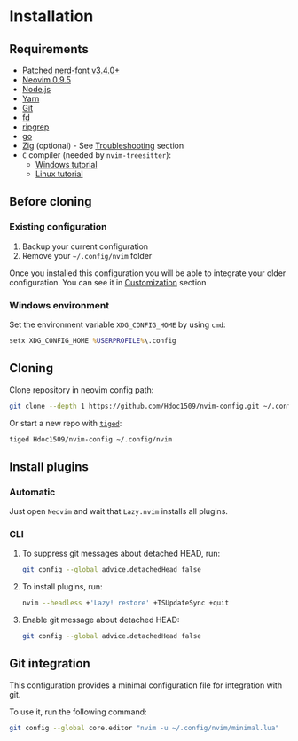 # Installation

## Requirements

- [Patched nerd-font v3.4.0+](https://github.com/ryanoasis/nerd-fonts/releases)
- [Neovim 0.9.5](https://github.com/neovim/neovim/releases/tag/v0.9.5)
- [Node.js](https://nodejs.org/en/download)
- [Yarn](https://yarnpkg.com/getting-started/install)
- [Git](https://git-scm.com/downloads)
- [fd](https://github.com/sharkdp/fd#installation)
- [ripgrep](https://github.com/BurntSushi/ripgrep)
- [go](https://go.dev/doc/install)
- [Zig](https://github.com/ziglang/zig#installation) (optional) - See
  [Troubleshooting](../README.md#troubleshooting) section
- `C` compiler (needed by `nvim-treesitter`):
  - [Windows tutorial](https://github.com/nvim-treesitter/nvim-treesitter/wiki/Windows-support)
  - [Linux tutorial](https://github.com/nvim-treesitter/nvim-treesitter/wiki/Linux-Support)

## Before cloning

### Existing configuration

1. Backup your current configuration
2. Remove your `~/.config/nvim` folder

Once you installed this configuration you will be able to integrate your older
configuration. You can see it in [Customization](./customization.md) section

### Windows environment

Set the environment variable `XDG_CONFIG_HOME` by using `cmd`:

```cmd
setx XDG_CONFIG_HOME %USERPROFILE%\.config
```

## Cloning

Clone repository in neovim config path:

```sh
git clone --depth 1 https://github.com/Hdoc1509/nvim-config.git ~/.config/nvim
```

Or start a new repo with [`tiged`](https://github.com/tiged/tiged):

```sh
tiged Hdoc1509/nvim-config ~/.config/nvim
```

## Install plugins

### Automatic

Just open `Neovim` and wait that `Lazy.nvim` installs all plugins.

### CLI

1. To suppress git messages about detached HEAD, run:

   ```bash
   git config --global advice.detachedHead false
   ```

2. To install plugins, run:

   ```bash
   nvim --headless +'Lazy! restore' +TSUpdateSync +quit
   ```

3. Enable git message about detached HEAD:

   ```bash
   git config --global advice.detachedHead false
   ```

## Git integration

This configuration provides a minimal configuration file for integration with
git.

To use it, run the following command:

```sh
git config --global core.editor "nvim -u ~/.config/nvim/minimal.lua"
```
